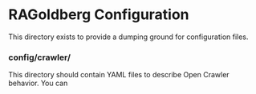 # RAGoldberg Configuration

This directory exists to provide a dumping ground for configuration files. 

### config/crawler/

This directory should contain YAML files to describe Open Crawler behavior.
You can 